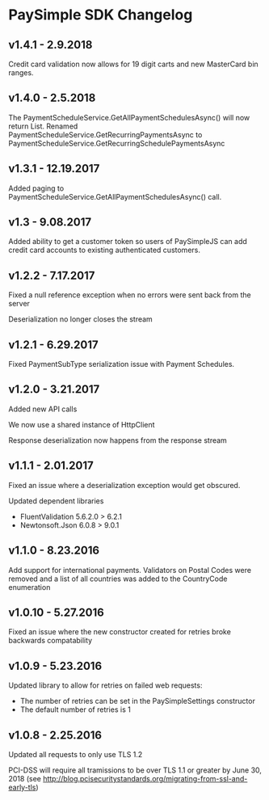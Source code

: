 # PaySimple SDK Changelog

## v1.4.1 - 2.9.2018

Credit card validation now allows for 19 digit carts and new MasterCard bin ranges.

## v1.4.0 - 2.5.2018

The PaymentScheduleService.GetAllPaymentSchedulesAsync() will now return List<PaymentSchedule>.
Renamed PaymentScheduleService.GetRecurringPaymentsAsync to PaymentScheduleService.GetRecurringSchedulePaymentsAsync

## v1.3.1 - 12.19.2017

Added paging to PaymentScheduleService.GetAllPaymentSchedulesAsync() call.

## v1.3 - 9.08.2017

Added ability to get a customer token so users of PaySimpleJS can add credit card accounts to existing authenticated customers.

## v1.2.2 - 7.17.2017

Fixed a null reference exception when no errors were sent back from the server

Deserialization no longer closes the stream

## v1.2.1 - 6.29.2017

Fixed PaymentSubType serialization issue with Payment Schedules.

## v1.2.0 - 3.21.2017

Added new API calls

We now use a shared instance of HttpClient

Response deserialization now happens from the response stream


## v1.1.1 - 2.01.2017

Fixed an issue where a deserialization exception would get obscured.

Updated dependent libraries

* FluentValidation 5.6.2.0 > 6.2.1
* Newtonsoft.Json 6.0.8 > 9.0.1

## v1.1.0 - 8.23.2016

Add support for international payments. Validators on Postal Codes were removed and a list of all countries was added to the CountryCode enumeration

## v1.0.10 - 5.27.2016

Fixed an issue where the new constructor created for retries broke backwards compatability

## v1.0.9 - 5.23.2016

Updated library to allow for retries on failed web requests:

* The number of retries can be set in the PaySimpleSettings constructor
* The default number of retries is 1


## v1.0.8 - 2.25.2016

Updated all requests to only use TLS 1.2 

PCI-DSS will require all tramissions to be over TLS 1.1 or greater by June 30, 2018 (see http://blog.pcisecuritystandards.org/migrating-from-ssl-and-early-tls)


